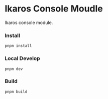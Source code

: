# Ikaros Console Moudle

Ikaros console module.

### Install

```
pnpm install
```

### Local Develop

```
pnpm dev
```

### Build

```
pnpm build
```
